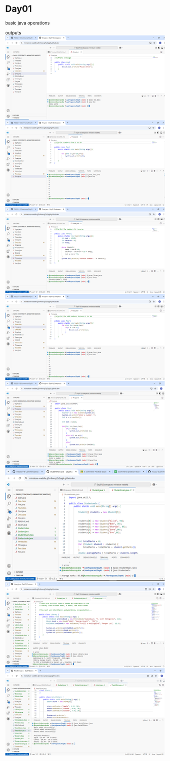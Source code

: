 # Day01
basic java operations

outputs 
![output1](outputs/c1.PNG)
![output2](outputs/c2.PNG)
![output3](outputs/c3.PNG)
![output4](outputs/c4.PNG)
![output5](outputs/c5.PNG)
![output6](outputs/c6.PNG)
![output7](outputs/c7.PNG)
![output8](outputs/c8.PNG)


